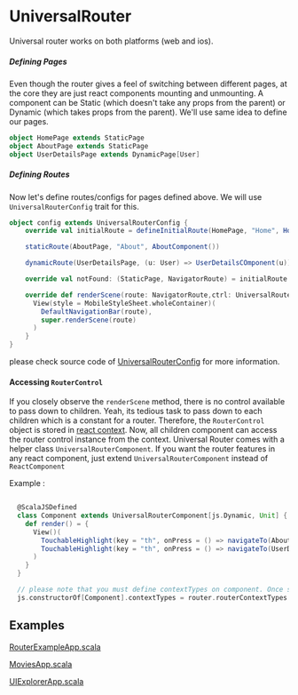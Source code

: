 # UniversalRouter

Universal router works on both platforms (web and ios).

##### Defining Pages
  Even though the router gives a feel of switching between different pages, at the core they are just react components mounting and unmounting. A component can be Static (which doesn't take any props from the parent) or Dynamic (which takes props from the parent). We'll use same idea to define our pages.
  
```scala
object HomePage extends StaticPage
object AboutPage extends StaticPage
object UserDetailsPage extends DynamicPage[User]
```

##### Defining Routes
Now let's define routes/configs for pages defined above. We will use  `UniversalRouterConfig` trait for this.

```scala
object config extends UniversalRouterConfig {
    override val initialRoute = defineInitialRoute(HomePage, "Home", HomeComponent())

    staticRoute(AboutPage, "About", AboutComponent())

    dynamicRoute(UserDetailsPage, (u: User) => UserDetailsCOmponent(u))

    override val notFound: (StaticPage, NavigatorRoute) = initialRoute

    override def renderScene(route: NavigatorRoute,ctrl: UniversalRouterCtrl): ReactElement = {
      View(style = MobileStyleSheet.wholeContainer)(
        DefaultNavigationBar(route),
        super.renderScene(route)
      )
    }
}
```

please check source code of [UniversalRouterConfig](universal/src/main/scala/sri/universal/router/UniversalRouterConfig.scala) for more information.

#### Accessing `RouterControl`

If you closely observe the `renderScene` method, there is no control available to pass down to children. Yeah, its tedious task to pass down to each children which is a constant for a router. Therefore, the `RouterControl` object is stored in [react context](http://facebook.github.io/react/docs/context.html). Now, all children component can access the router control instance from the context. Universal Router comes with a helper class `UniversalRouterComponent`. If you want the router features in any react component, just extend `UniversalRouterComponent` instead of `ReactComponent`

Example :

```scala

  @ScalaJSDefined
  class Component extends UniversalRouterComponent[js.Dynamic, Unit] {
    def render() = {
      View()(
        TouchableHighlight(key = "th", onPress = () => navigateTo(AboutPage))(Text()("Go to About Page")),
        TouchableHighlight(key = "th", onPress = () => navigateTo(UserDetailsPage,props.user,props.user.name))(Text()(s"Go to User ${props.user.name} "))
      )
    }
  }

  // please note that you must define contextTypes on component. Once scalajs support [static fields](https://github.com/scala-js/scala-js/issues/1902),  we can move this logic to `UniversalRouterComponent`
  js.constructorOf[Component].contextTypes = router.routerContextTypes

```



## Examples 
[RouterExampleApp.scala](https://github.com/chandu0101/sri/blob/master/mobile-examples/src/main/scala/sri/mobile/examples/router/RouterExampleApp.scala)

[MoviesApp.scala](https://github.com/chandu0101/sri/blob/master/mobile-examples/src/main/scala/sri/mobile/examples/movies/MoviesApp.scala)

[UIExplorerApp.scala](https://github.com/chandu0101/sri/blob/master/mobile-examples/src/main/scala/sri/mobile/examples/uiexplorer/UIExplorerApp.scala)

